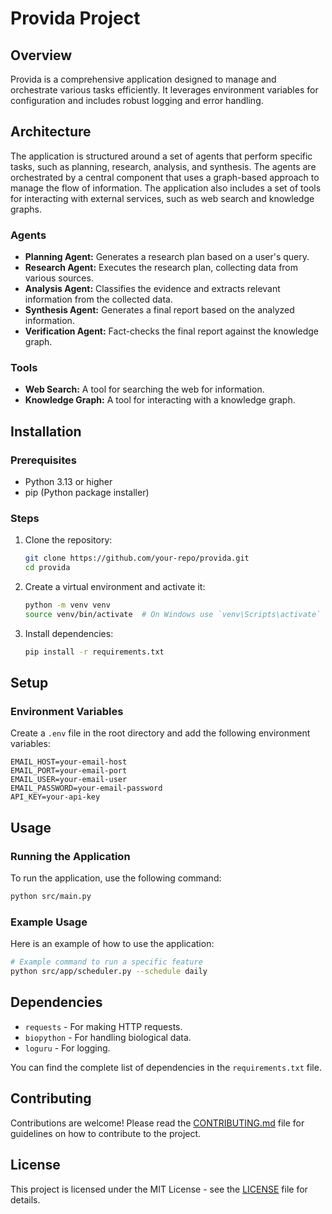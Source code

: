# Provida Project

## Overview
Provida is a comprehensive application designed to manage and orchestrate various tasks efficiently. It leverages environment variables for configuration and includes robust logging and error handling.

## Architecture
The application is structured around a set of agents that perform specific tasks, such as planning, research, analysis, and synthesis. The agents are orchestrated by a central component that uses a graph-based approach to manage the flow of information. The application also includes a set of tools for interacting with external services, such as web search and knowledge graphs.

### Agents
- **Planning Agent:** Generates a research plan based on a user's query.
- **Research Agent:** Executes the research plan, collecting data from various sources.
- **Analysis Agent:** Classifies the evidence and extracts relevant information from the collected data.
- **Synthesis Agent:** Generates a final report based on the analyzed information.
- **Verification Agent:** Fact-checks the final report against the knowledge graph.

### Tools
- **Web Search:** A tool for searching the web for information.
- **Knowledge Graph:** A tool for interacting with a knowledge graph.

## Installation

### Prerequisites
- Python 3.13 or higher
- pip (Python package installer)

### Steps
1. Clone the repository:
   ```bash
   git clone https://github.com/your-repo/provida.git
   cd provida
   ```

2. Create a virtual environment and activate it:
   ```bash
   python -m venv venv
   source venv/bin/activate  # On Windows use `venv\Scripts\activate`
   ```

3. Install dependencies:
   ```bash
   pip install -r requirements.txt
   ```

## Setup

### Environment Variables
Create a `.env` file in the root directory and add the following environment variables:
```plaintext
EMAIL_HOST=your-email-host
EMAIL_PORT=your-email-port
EMAIL_USER=your-email-user
EMAIL_PASSWORD=your-email-password
API_KEY=your-api-key
```

## Usage

### Running the Application
To run the application, use the following command:
```bash
python src/main.py
```

### Example Usage
Here is an example of how to use the application:
```bash
# Example command to run a specific feature
python src/app/scheduler.py --schedule daily
```

## Dependencies
- `requests` - For making HTTP requests.
- `biopython` - For handling biological data.
- `loguru` - For logging.

You can find the complete list of dependencies in the `requirements.txt` file.

## Contributing
Contributions are welcome! Please read the [CONTRIBUTING.md](CONTRIBUTING.md) file for guidelines on how to contribute to the project.

## License
This project is licensed under the MIT License - see the [LICENSE](LICENSE) file for details.

